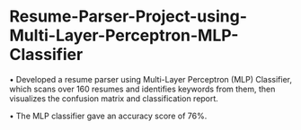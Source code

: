 # Resume-Parser-Project-using-Multi-Layer-Perceptron-MLP-Classifier

• Developed a resume parser using Multi-Layer Perceptron (MLP) Classifier, which scans over 160 resumes and identifies keywords from them, then visualizes the confusion matrix and classification report.

• The MLP classifier gave an accuracy score of 76%.
